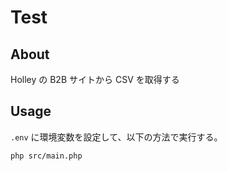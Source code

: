 # Test

## About

Holley の B2B サイトから CSV を取得する

## Usage

`.env` に環境変数を設定して、以下の方法で実行する。

    php src/main.php
